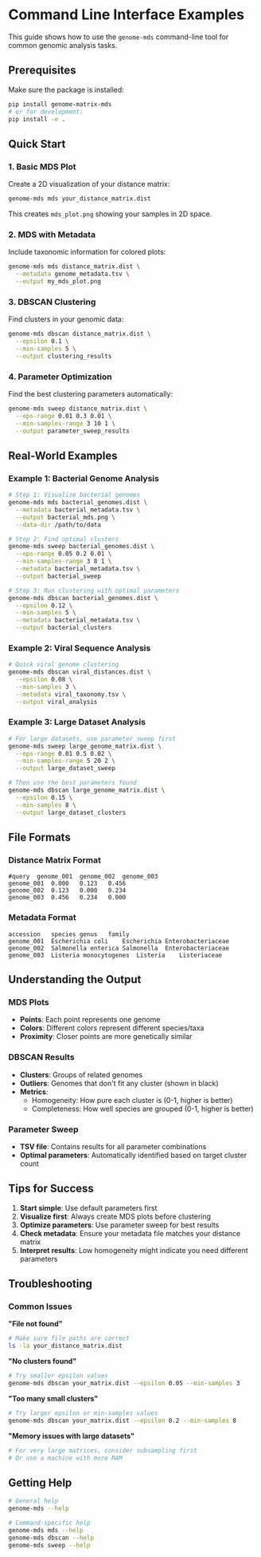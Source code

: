 # Command Line Interface Examples

This guide shows how to use the `genome-mds` command-line tool for common genomic analysis tasks.

## Prerequisites

Make sure the package is installed:
```bash
pip install genome-matrix-mds
# or for development:
pip install -e .
```

## Quick Start

### 1. Basic MDS Plot

Create a 2D visualization of your distance matrix:

```bash
genome-mds mds your_distance_matrix.dist
```

This creates `mds_plot.png` showing your samples in 2D space.

### 2. MDS with Metadata

Include taxonomic information for colored plots:

```bash
genome-mds mds distance_matrix.dist \
  --metadata genome_metadata.tsv \
  --output my_mds_plot.png
```

### 3. DBSCAN Clustering

Find clusters in your genomic data:

```bash
genome-mds dbscan distance_matrix.dist \
  --epsilon 0.1 \
  --min-samples 5 \
  --output clustering_results
```

### 4. Parameter Optimization

Find the best clustering parameters automatically:

```bash
genome-mds sweep distance_matrix.dist \
  --eps-range 0.01 0.3 0.01 \
  --min-samples-range 3 10 1 \
  --output parameter_sweep_results
```

## Real-World Examples

### Example 1: Bacterial Genome Analysis

```bash
# Step 1: Visualize bacterial genomes
genome-mds mds bacterial_genomes.dist \
  --metadata bacterial_metadata.tsv \
  --output bacterial_mds.png \
  --data-dir /path/to/data

# Step 2: Find optimal clusters
genome-mds sweep bacterial_genomes.dist \
  --eps-range 0.05 0.2 0.01 \
  --min-samples-range 3 8 1 \
  --metadata bacterial_metadata.tsv \
  --output bacterial_sweep

# Step 3: Run clustering with optimal parameters
genome-mds dbscan bacterial_genomes.dist \
  --epsilon 0.12 \
  --min-samples 5 \
  --metadata bacterial_metadata.tsv \
  --output bacterial_clusters
```

### Example 2: Viral Sequence Analysis

```bash
# Quick viral genome clustering
genome-mds dbscan viral_distances.dist \
  --epsilon 0.08 \
  --min-samples 3 \
  --metadata viral_taxonomy.tsv \
  --output viral_analysis
```

### Example 3: Large Dataset Analysis

```bash
# For large datasets, use parameter sweep first
genome-mds sweep large_genome_matrix.dist \
  --eps-range 0.01 0.5 0.02 \
  --min-samples-range 5 20 2 \
  --output large_dataset_sweep

# Then use the best parameters found
genome-mds dbscan large_genome_matrix.dist \
  --epsilon 0.15 \
  --min-samples 8 \
  --output large_dataset_clusters
```

## File Formats

### Distance Matrix Format
```
#query	genome_001	genome_002	genome_003
genome_001	0.000	0.123	0.456
genome_002	0.123	0.000	0.234
genome_003	0.456	0.234	0.000
```

### Metadata Format
```
accession	species	genus	family
genome_001	Escherichia coli	Escherichia	Enterobacteriaceae
genome_002	Salmonella enterica	Salmonella	Enterobacteriaceae
genome_003	Listeria monocytogenes	Listeria	Listeriaceae
```

## Understanding the Output

### MDS Plots
- **Points**: Each point represents one genome
- **Colors**: Different colors represent different species/taxa
- **Proximity**: Closer points are more genetically similar

### DBSCAN Results
- **Clusters**: Groups of related genomes
- **Outliers**: Genomes that don't fit any cluster (shown in black)
- **Metrics**: 
  - Homogeneity: How pure each cluster is (0-1, higher is better)
  - Completeness: How well species are grouped (0-1, higher is better)

### Parameter Sweep
- **TSV file**: Contains results for all parameter combinations
- **Optimal parameters**: Automatically identified based on target cluster count

## Tips for Success

1. **Start simple**: Use default parameters first
2. **Visualize first**: Always create MDS plots before clustering
3. **Optimize parameters**: Use parameter sweep for best results
4. **Check metadata**: Ensure your metadata file matches your distance matrix
5. **Interpret results**: Low homogeneity might indicate you need different parameters

## Troubleshooting

### Common Issues

**"File not found"**
```bash
# Make sure file paths are correct
ls -la your_distance_matrix.dist
```

**"No clusters found"**
```bash
# Try smaller epsilon values
genome-mds dbscan your_matrix.dist --epsilon 0.05 --min-samples 3
```

**"Too many small clusters"**
```bash
# Try larger epsilon or min-samples values
genome-mds dbscan your_matrix.dist --epsilon 0.2 --min-samples 8
```

**"Memory issues with large datasets"**
```bash
# For very large matrices, consider subsampling first
# Or use a machine with more RAM
```

## Getting Help

```bash
# General help
genome-mds --help

# Command-specific help
genome-mds mds --help
genome-mds dbscan --help
genome-mds sweep --help
```